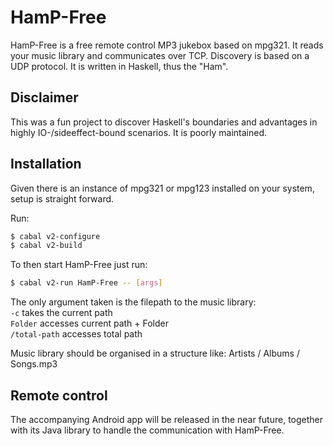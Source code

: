 # HamP-Free

HamP-Free is a free remote control MP3 jukebox based on mpg321. It reads your music library and communicates over TCP. Discovery is based on a UDP protocol. It is written in Haskell, thus the "Ham".

## Disclaimer

This was a fun project to discover Haskell's boundaries and advantages in highly IO-/sideeffect-bound scenarios.
It is poorly maintained.

## Installation

Given there is an instance of mpg321 or mpg123 installed on your system, setup is straight forward.

Run:

~~~bash
$ cabal v2-configure
$ cabal v2-build
~~~

To then start HamP-Free just run:

~~~bash
$ cabal v2-run HamP-Free -- [args]
~~~

The only argument taken is the filepath to the music library: \
```-c``` takes the current path \
```Folder``` accesses current path + Folder \
```/total-path``` accesses total path

Music library should be organised in a structure like:
Artists / Albums / Songs.mp3

<!-- 
### OS X (macOS)

~~~bash
Give an example
~~~ -->

## Remote control

The accompanying Android app will be released in the near future,
together with its Java library to handle the communication with HamP-Free.
